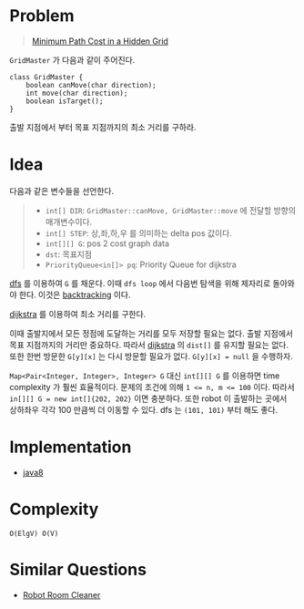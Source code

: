 # Problem

> [Minimum Path Cost in a Hidden Grid](https://leetcode.com/problems/minimum-path-cost-in-a-hidden-grid/)

`GridMaster` 가 다음과 같이 주어진다. 

```
class GridMaster {
    boolean canMove(char direction);
    int move(char direction);
    boolean isTarget();
}
```

출발 지점에서 부터 목표 지점까지의 최소 거리를 구하라.

# Idea

다음과 같은 변수들을 선언한다.

> * `int[] DIR`: `GridMaster::canMove, GridMaster::move` 에 전달할 방향의 매개변수이다.
> * `int[] STEP`: 상,좌,하,우 를 의미하는 delta pos 값이다.
> * `int[][] G`: pos 2 cost graph data
> * `dst`: 목표지점
> * `PriorityQueue<in[]> pq`: Priority Queue for dijkstra

[dfs](/fundamentals/graph/dfs/README.md) 를 이용하여 `G` 를
채운다. 이때 `dfs loop` 에서 다음번 탐색을 위해 제자리로 돌아와야
한다. 이것은 [backtracking](/doc/backtracking.md) 이다.

[dijkstra](/fundamentals/graph/dijkstra/README.md) 를 이용하여 최소
거리를 구한다.

이때 출발지에서 모든 정점에 도달하는 거리를 모두 저장할 필요는
없다. 출발 지점에서 목표 지점까지의 거리만 중요하다. 따라서
[dijkstra](/fundamentals/graph/dijkstra/README.md) 의 `dist[]` 를
유지할 필요는 없다. 또한 한번 방문한 `G[y][x]` 는 다시 방문할 필요가
없다. `G[y][x] = null` 을 수행하자.

`Map<Pair<Integer, Integer>, Integer> G` 대신 `int[][] G` 를 이용하면
time complexity 가 훨씬 효율적이다. 문제의 조건에 의해 `1 <= n, m <=
100` 이다. 따라서 `in[][] G = new int[]{202, 202}` 이면 충분하다. 또한
robot 이 출발하는 곳에서 상하좌우 각각 100 만큼씩 더 이동할 수
있다. dfs 는 `(101, 101)` 부터 해도 좋다.

# Implementation

* [java8](MainApp.java)

# Complexity

```
O(ElgV) O(V)
```

# Similar Questions

* [Robot Room Cleaner](/leetcode/RobotRoomCleaner/README.md)
